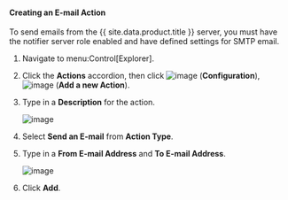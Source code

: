 #### Creating an E-mail Action

To send emails from the {{ site.data.product.title }} server, you must have the
notifier server role enabled and have defined settings for SMTP email.

1.  Navigate to menu:Control\[Explorer\].

2.  Click the **Actions** accordion, then click
    ![image](../images/1847.png) (**Configuration**),
    ![image](../images/1862.png) (**Add a new Action**).

3.  Type in a **Description** for the action.

    ![image](../images/1922.png)

4.  Select **Send an E-mail** from **Action Type**.

5.  Type in a **From E-mail Address** and **To E-mail Address**.

    ![image](../images/1921.png)

6.  Click **Add**.
